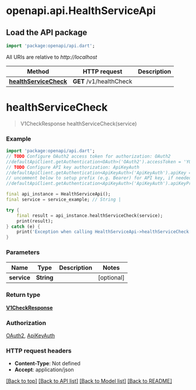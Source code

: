 # openapi.api.HealthServiceApi

## Load the API package
```dart
import 'package:openapi/api.dart';
```

All URIs are relative to *http://localhost*

Method | HTTP request | Description
------------- | ------------- | -------------
[**healthServiceCheck**](HealthServiceApi.md#healthservicecheck) | **GET** /v1/healthCheck | 


# **healthServiceCheck**
> V1CheckResponse healthServiceCheck(service)



### Example
```dart
import 'package:openapi/api.dart';
// TODO Configure OAuth2 access token for authorization: OAuth2
//defaultApiClient.getAuthentication<OAuth>('OAuth2').accessToken = 'YOUR_ACCESS_TOKEN';
// TODO Configure API key authorization: ApiKeyAuth
//defaultApiClient.getAuthentication<ApiKeyAuth>('ApiKeyAuth').apiKey = 'YOUR_API_KEY';
// uncomment below to setup prefix (e.g. Bearer) for API key, if needed
//defaultApiClient.getAuthentication<ApiKeyAuth>('ApiKeyAuth').apiKeyPrefix = 'Bearer';

final api_instance = HealthServiceApi();
final service = service_example; // String | 

try {
    final result = api_instance.healthServiceCheck(service);
    print(result);
} catch (e) {
    print('Exception when calling HealthServiceApi->healthServiceCheck: $e\n');
}
```

### Parameters

Name | Type | Description  | Notes
------------- | ------------- | ------------- | -------------
 **service** | **String**|  | [optional] 

### Return type

[**V1CheckResponse**](V1CheckResponse.md)

### Authorization

[OAuth2](../README.md#OAuth2), [ApiKeyAuth](../README.md#ApiKeyAuth)

### HTTP request headers

 - **Content-Type**: Not defined
 - **Accept**: application/json

[[Back to top]](#) [[Back to API list]](../README.md#documentation-for-api-endpoints) [[Back to Model list]](../README.md#documentation-for-models) [[Back to README]](../README.md)

